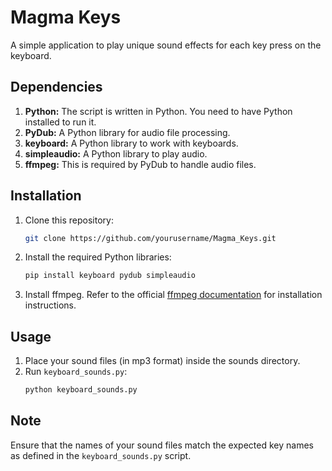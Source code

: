 # Magma Keys

A simple application to play unique sound effects for each key press on the keyboard.

## Dependencies

1. **Python:** The script is written in Python. You need to have Python installed to run it.
2. **PyDub:** A Python library for audio file processing.
3. **keyboard:** A Python library to work with keyboards.
4. **simpleaudio:** A Python library to play audio.
5. **ffmpeg:** This is required by PyDub to handle audio files.

## Installation

1. Clone this repository:
   ```bash
   git clone https://github.com/yourusername/Magma_Keys.git
   
2. Install the required Python libraries:
   ```bash
   pip install keyboard pydub simpleaudio
   
3. Install ffmpeg. Refer to the official [ffmpeg documentation](https://ffmpeg.org/download.html) for installation instructions.

## Usage

1. Place your sound files (in mp3 format) inside the sounds directory.
2. Run `keyboard_sounds.py`:
   ```bash
   python keyboard_sounds.py

## Note
Ensure that the names of your sound files match the expected key names as defined in the `keyboard_sounds.py` script.
